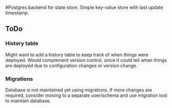 #Postgres backend for state store.
Simple key-value store with last update timestamp.

## ToDo

### History table
Might want to add a history table to keep track of when things were deployed.
Would complement version control, since it could tell when things are deployed
due to configuration changes or version change.

### Migrations
Database is not maintained yet using migrations. If more changes are required,
consider moving to a separate user/schema and use migration tool to maintain 
database.